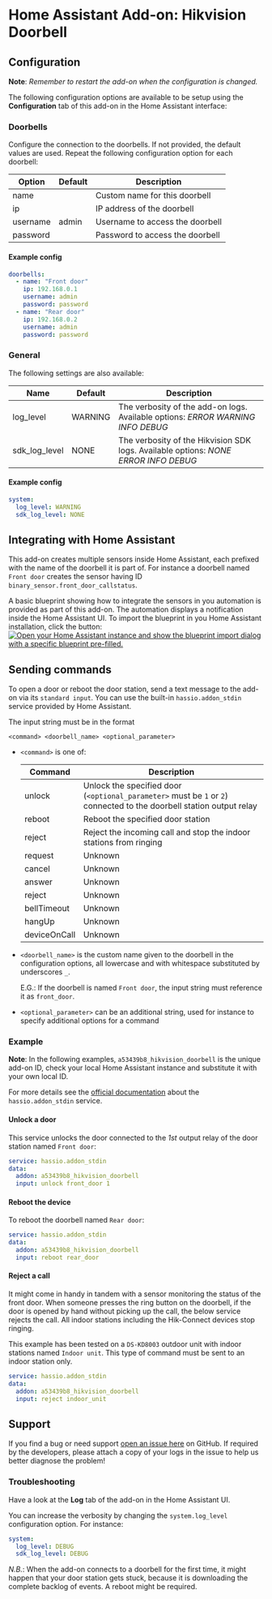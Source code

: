 # Home Assistant Add-on: Hikvision Doorbell

## Configuration
**Note**: _Remember to restart the add-on when the configuration is changed._

The following configuration options are available to be setup using the **Configuration** tab of this add-on in the Home Assistant interface:

### Doorbells
Configure the connection to the doorbells. If not provided, the default values are used.
Repeat the following configuration option for each doorbell:

| Option        | Default       | Description                           |
| --------      | ----          | ----                                  |
| name          |               | Custom name for this doorbell
| ip            |               | IP address of the doorbell
| username      | admin         | Username to access the doorbell
| password      |               | Password to access the doorbell

#### Example config

```yaml
doorbells: 
  - name: "Front door"
    ip: 192.168.0.1
    username: admin
    password: password  
  - name: "Rear door"
    ip: 192.168.0.2
    username: admin
    password: password
```

### General
The following settings are also available:

| Name              | Default               | Description                           |
| --------          | ----                  | ----                                  |
| log_level         | WARNING               | The verbosity of the add-on logs. Available options: _ERROR_ _WARNING_ _INFO_ _DEBUG_
| sdk_log_level     | NONE               | The verbosity of the Hikvision SDK logs. Available options: _NONE_ _ERROR_ _INFO_ _DEBUG_
#### Example config
```yaml
system:
  log_level: WARNING
  sdk_log_level: NONE
```

## Integrating with Home Assistant

This add-on creates multiple sensors inside Home Assistant, each prefixed with the name of the doorbell it is part of.
For instance a doorbell named `Front door` creates the sensor having ID `binary_sensor.front_door_callstatus`.

A basic blueprint showing how to integrate the sensors in you automation is provided as part of this add-on.
The automation displays a notification inside the Home Assistant UI.
To import the blueprint in you Home Assistant installation, click the button:
[![Open your Home Assistant instance and show the blueprint import dialog with a specific blueprint pre-filled.](https://my.home-assistant.io/badges/blueprint_import.svg)](https://my.home-assistant.io/redirect/blueprint_import/?blueprint_url=https%3A%2F%2Fgithub.com%2Fpergolafabio%2FHikvision-Addons%2Fblob%2Fdev%2Fblueprints%2Fdoorbell-ringing.yaml)

<!-- ### Advanced configuration
Create the template sensors in your `configuration.yaml`, following the example below.

When triggered, the state of each sensor is `on` for 1 second.

The `sensor_door` exports as attributes the `door ID` that was opened as well the badge/key used.

### Example

````yaml
# configuration.yaml
template:
  - sensor:
      - name: hikvision_door
        state: "off"
      - name: hikvision_callstatus
        state: "off"
      - name: hikvision_motion
        state: "off"
      - name: hikvision_tamper
        state: "off"
      - name: hikvision_dismiss
        state: "off"
```` -->

## Sending commands

To open a door or reboot the door station, send a text message to the add-on via its `standard input`. You can use the built-in `hassio.addon_stdin` service provided by Home Assistant.

The input string must be in the format
```
<command> <doorbell_name> <optional_parameter>
```
- `<command>` is one of:

  | Command     | Description                                               |
  | --------    | ----                                                      |
  | unlock      | Unlock the specified door (`<optional_parameter>` must be `1` or `2`) connected to the doorbell station output relay
  | reboot      | Reboot the specified  door station
  | reject      | Reject the incoming call and stop the indoor stations from ringing
  | request     | Unknown
  | cancel      | Unknown
  | answer      | Unknown
  | reject      | Unknown
  | bellTimeout | Unknown
  | hangUp      | Unknown
  | deviceOnCall| Unknown
- `<doorbell_name>` is the custom name given to the doorbell in the configuration options, all lowercase and with whitespace substituted by underscores `_`. 

  E.G.: If the doorbell is named `Front door`, the input string must reference it as `front_door`.

- `<optional_parameter>` can be an additional string, used for instance to specify additional options for a command

### Example
__Note__: In the following examples, `a53439b8_hikvision_doorbell` is the unique add-on ID, check your local Home Assistant instance and substitute it with your own local ID.

For more details see the [official documentation]((https://www.home-assistant.io/integrations/hassio/#service-hassioaddon_stdin)) about the `hassio.addon_stdin` service.

#### Unlock a door
This service unlocks the door connected to the _1st_ output relay of the door station named `Front door`:
````yaml
service: hassio.addon_stdin
data:
  addon: a53439b8_hikvision_doorbell
  input: unlock front_door 1
````

#### Reboot the device
To reboot the doorbell named `Rear door`:
````yaml
service: hassio.addon_stdin
data:
  addon: a53439b8_hikvision_doorbell
  input: reboot rear_door
````

#### Reject a call
It might come in handy in tandem with a sensor monitoring the status of the front door. When someone presses the ring button on the doorbell, if the door is opened by hand without picking up the call, the below service rejects the call.
All indoor stations including the Hik-Connect devices stop ringing.

This example has been tested on a `DS-KD8003` outdoor unit with indoor stations named `Indoor unit`.
This type of command must be sent to an indoor station only.

````yaml
service: hassio.addon_stdin
data:
  addon: a53439b8_hikvision_doorbell
  input: reject indoor_unit
````

## Support
If you find a bug or need support [open an issue here](https://github.com/pergolafabio/Hikvision-Addons/issues/new) on GitHub.
If required by the developers, please attach a copy of your logs in the issue to help us better diagnose the problem!

### Troubleshooting
Have a look at the **Log** tab of the add-on in the Home Assistant UI.

You can increase the verbosity by changing the `system.log_level` configuration option. For instance:
```yaml
system:
  log_level: DEBUG
  sdk_log_level: DEBUG
```

*N.B.*: When the add-on connects to a doorbell for the first time, it might happen that your door station gets stuck, because it is downloading the complete backlog of events. A reboot might be required.


